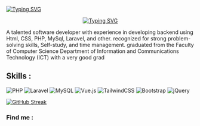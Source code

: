 <p align="center">
  
[![Typing SVG](https://readme-typing-svg.herokuapp.com?font=Fira+Code&weight=900&size=25&pause=1000&color=F78F1D&width=435&lines=Hi+%F0%9F%91%8B%2C+I'm+Mohammed+Altohami)](https://git.io/typing-svg)

</p>

<center>

  [![Typing SVG](https://readme-typing-svg.herokuapp.com?font=Fira+Code&weight=200&pause=1000&color=F7F7F7&width=435&lines=Back-End+Developer)](https://git.io/typing-svg)
  
</center>

<p>
A talented software developer with experience in developing backend using Html, CSS, PHP, MySql, Laravel, and other. recognized for strong problem-solving skills, Self-study, and time management. graduated
from the Faculty of Computer Science Department of
Information and Communications Technology (ICT)
with a very good grad
</p>

<h2>Skills :</h2>
<p align="center">

![PHP](https://img.shields.io/badge/php-%23777BB4.svg?style=for-the-badge&logo=php&logoColor=white)
![Laravel](https://img.shields.io/badge/laravel-%23FF2D20.svg?style=for-the-badge&logo=laravel&logoColor=white)
![MySQL](https://img.shields.io/badge/mysql-%2300f.svg?style=for-the-badge&logo=mysql&logoColor=white)
![Vue.js](https://img.shields.io/badge/vuejs-%2335495e.svg?style=for-the-badge&logo=vuedotjs&logoColor=%234FC08D)
![TailwindCSS](https://img.shields.io/badge/tailwindcss-%2338B2AC.svg?style=for-the-badge&logo=tailwind-css&logoColor=white)
![Bootstrap](https://img.shields.io/badge/bootstrap-%23563D7C.svg?style=for-the-badge&logo=bootstrap&logoColor=white)
![jQuery](https://img.shields.io/badge/jquery-%230769AD.svg?style=for-the-badge&logo=jquery&logoColor=white)

</p>

[![GitHub Streak](https://streak-stats.demolab.com?user=altohami360&theme=dark)](https://git.io/streak-stats)


<h3>Find me :</h3>

